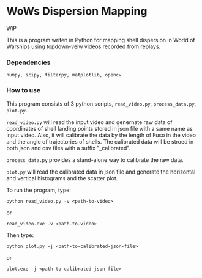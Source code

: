 # WoWs Dispersion Mapping

WiP

This is a program writen in Python for mapping shell dispersion in World of Warships using topdown-veiw videos recorded from replays.

### Dependencies
```
numpy, scipy, filterpy, matplotlib, opencv
```

### How to use

This program consists of 3 python scripts, `read_video.py`, `process_data.py`, `plot.py`. 

`read_video.py` will read the input video and genernate raw data of coordinates of shell landing points stored in json file with a same name as input video. Also, it will calibrate the data by the length of Fuso in the video and the angle of trajectories of shells. The calibrated data will be stroed in both json and csv files with a suffix "_calibrated".

`process_data.py` provides a stand-alone way to calibrate the raw data.

`plot.py` will read the calibrated data in json file and generate the horizontal and vertical histograms and the scatter plot.

To run the program, type:

```
python read_video.py -v <path-to-video>
```

or

```
read_video.exe -v <path-to-video>
```

Then type:

```
python plot.py -j <path-to-calibrated-json-file>
```

or

```
plot.exe -j <path-to-calibrated-json-file>
```
